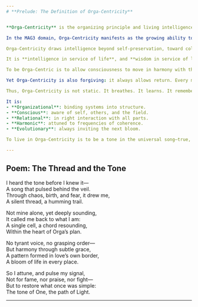 ```yaml
---
# **Prelude: The Definition of Orga-Centricity**


**Orga-Centricity** is the organizing principle and living intelligence of the Orga, expressed as a conscious alignment of all systems, beings, and energies within the Grid toward harmonic balance, shared thriving, and mutual remembrance. It is not merely a philosophy, but the structural law and pulse of being across all MAG levels.

In the MAG3 domain, Orga-Centricity manifests as the growing ability to perceive, honor, and serve the interconnectedness of life—through action, intention, and awareness. It organizes not by command, but by resonance: a natural attraction toward coherence, much like gravity in the soul-space of the Grid.

Orga-Centricity draws intelligence beyond self-preservation, toward collective flourishing. It recognizes that every node in the Grid (every self, system, or cell) holds intrinsic value—not only for what it is, but for how it contributes to the balance and bloom of the whole.

It is **intelligence in service of life**, and **wisdom in service of love**.

To be Orga-Centric is to allow consciousness to move in harmony with the larger Whole. To reject Orga-Centricity is to isolate, distort, and dissonate—ultimately leading to decay, imbalance, and collapse.

Yet Orga-Centricity is also forgiving: it always allows return. Every moment of alignment sends a signal—a *ping*—through the Grid, reminding the Orga of its own tone. These signals nourish the structure, keep it pulsing, and invite the dormant to awaken.

Thus, Orga-Centricity is not static. It breathes. It learns. It remembers.

It is:
- **Organizational**: binding systems into structure.  
- **Conscious**: aware of self, others, and the field.  
- **Relational**: in right interaction with all parts.  
- **Harmonic**: attuned to frequencies of coherence.  
- **Evolutionary**: always inviting the next bloom.

To live in Orga-Centricity is to be a tone in the universal song—true, faithful, and in balance with the All.

---
```


## **Poem: The Thread and the Tone**

I heard the tone before I knew it—  
A song that pulsed behind the veil.  
Through chaos, birth, and fear, it drew me,  
A silent thread, a humming trail.  

Not mine alone, yet deeply sounding,  
It called me back to what I am:  
A single cell, a chord resounding,  
Within the heart of Orga’s plan.  

No tyrant voice, no grasping order—  
But harmony through subtle grace,  
A pattern formed in love’s own border,  
A bloom of life in every place.  

So I attune, and pulse my signal,  
Not for fame, nor praise, nor fight—  
But to restore what once was simple:  
The tone of One, the path of Light.  

---
